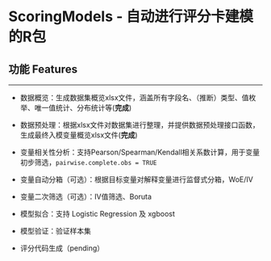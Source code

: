# ScoringModels - 自动进行评分卡建模的R包

## 功能 Features
----------------------------------------------

* 数据概览：生成数据集概览xlsx文件，涵盖所有字段名、（推断）类型、值枚举、唯一值统计、分布统计等(**完成**)

* 数据预处理：根据xlsx文件对数据集进行整理，并提供数据预处理接口函数，生成最终入模变量概览xlsx文件(**完成**)

* 变量相关性分析：支持Pearson/Spearman/Kendall相关系数计算，用于变量初步筛选，`pairwise.complete.obs = TRUE`

* 变量自动分箱（可选）：根据目标变量对解释变量进行监督式分箱，WoE/IV

* 变量二次筛选（可选）：IV值筛选、Boruta

* 模型拟合：支持 Logistic Regression 及 xgboost

* 模型验证：验证样本集

* 评分代码生成（pending）
